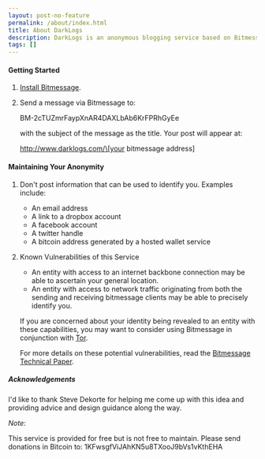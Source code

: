 ```yaml
---
layout: post-no-feature
permalink: /about/index.html
title: About DarkLogs
description: DarkLogs is an anonymous blogging service based on Bitmessage.
tags: []
---
```


#### Getting Started

1.  [Install Bitmessage](https://bitmessage.org/wiki/Main_Page).
2.  Send a message via Bitmessage to:

    BM-2cTUZmrFaypXnAR4DAXLbAb6KrFPRhGyEe
    
    with the subject of the message as the title.  Your post will appear at:
    
    http://www.darklogs.com/\[your bitmessage address\]


#### Maintaining Your Anonymity

1.  Don't post information that can be used to identify you.  Examples include:
    * An email address
    * A link to a dropbox account
    * A facebook account
    * A twitter handle
    * A bitcoin address generated by a hosted wallet service

2.  Known Vulnerabilities of this Service

    * An entity with access to an internet backbone connection may be able to ascertain your general location.
    * An entity with access to network traffic originating from both the sending and receiving bitmessage clients
      may be able to precisely identify you.
      
    If you are concerned about your identity being revealed to an entity with these capabilities, you may want to consider using Bitmessage in conjunction with [Tor](https://www.torproject.org/).
    
    For more details on these potential vulnerabilities, read the [Bitmessage Technical Paper](https://bitmessage.org/Bitmessage%20Technical%20Paper.pdf).

##### Acknowledgements

I'd like to thank Steve Dekorte for helping me come up with this idea and providing advice and design guidance along the way.

_Note_:

This service is provided for free but is not free to maintain.  Please send donations in Bitcoin to: 1KFwsgfViJAhKN5u8TXooJ9bVs1vKthEHA



